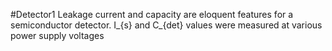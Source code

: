 #Detector1
Leakage current and capacity are eloquent features for a semiconductor detector. I_{s} and C_{det} values were measured at various power supply voltages